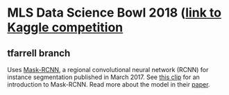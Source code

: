# MLS Data Science Bowl 2018 ([link to Kaggle competition](https://www.kaggle.com/c/data-science-bowl-2018)

## tfarrell branch 

Uses [Mask-RCNN](https://github.com/matterport/Mask_RCNN), a regional convolutional 
neural network (RCNN) for instance segmentation published in March 2017. See [this clip](https://youtu.be/nDPWywWRIRo?t=4052) 
for an introduction to Mask-RCNN. Read more about the model in their [paper](https://arxiv.org/abs/1703.06870).

 
